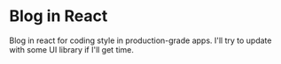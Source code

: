 # Blog in React

Blog in react for coding style in production-grade apps. I'll try to update with some UI library if I'll get time.

